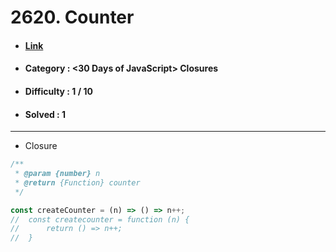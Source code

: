 # 2620. Counter
* #### [Link](https://leetcode.com/problems/counter/?envType=study-plan-v2&envId=30-days-of-javascript)
* #### Category : <30 Days of JavaScript> Closures
* #### Difficulty : 1 / 10  
* #### Solved : 1

<hr />

* Closure 
```js
/**
 * @param {number} n
 * @return {Function} counter
 */

const createCounter = (n) => () => n++;
//  const createcounter = function (n) {
//      return () => n++;
//  }
```